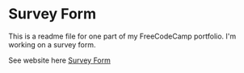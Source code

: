 # Survey Form

This is a readme file for one part of my FreeCodeCamp portfolio. I'm working on a survey form.

See website here [Survey Form](https://nboafo.github.io/survey_form/)